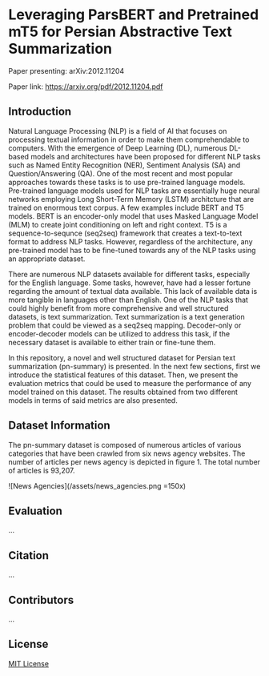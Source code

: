 # Leveraging ParsBERT and Pretrained mT5 for Persian Abstractive Text Summarization


Paper presenting: arXiv:2012.11204

Paper link: https://arxiv.org/pdf/2012.11204.pdf


## Introduction
Natural Language Processing (NLP) is a field of AI that focuses on processing textual information in order to make them comprehendable to computers. With the emergence of Deep Learning (DL), numerous DL-based models and architectures have been proposed for different NLP tasks such as Named Entity Recognition (NER), Sentiment Analysis (SA) and Question/Answering (QA). One of the most recent and most popular approaches towards these tasks is to use pre-trained language models. Pre-trained language models used for NLP tasks are essentially huge neural networks employing Long Short-Term Memory (LSTM) architcture that are trained on enormous text corpus. A few examples include BERT and T5 models.  BERT is an encoder-only model that uses Masked Language Model (MLM) to create joint conditioning on left and right context. T5 is a sequence-to-sequnce (seq2seq) framework that creates a text-to-text format to address NLP tasks. However, regardless of the architecture, any pre-trained model has to be fine-tuned towards any of the NLP tasks using an appropriate dataset.

There are numerous NLP datasets available for different tasks, especially for the English language. Some tasks, however, have had a lesser fortune regarding the amount of textual data available. This lack of available data is more tangible in languages other than English. One of the NLP tasks that could highly benefit from more comprehensive and well structured datasets, is text summarization. Text summarization is a text generation problem that could be viewed as a seq2seq mapping. Decoder-only or encoder-decoder models can be utilized to address this task, if the necessary dataset is available to either train or fine-tune them.

In this repository, a novel and well structured dataset for Persian text summarization (pn-summary) is presented. In the next few sections, first we introduce the statistical features of this dataset. Then, we present the evaluation metrics that could be used to measure the performance of any model trained on this dataset. The results obtained from two different models in terms of said metrics are also presented.

## Dataset Information
The pn-summary dataset is composed of numerous articles of various categories that have been crawled from six news agency websites. The number of articles per news agency is depicted in figure 1. The total number of articles is 93,207.

![News Agencies](/assets/news_agencies.png =150x)


## Evaluation
...

## Citation
...

## Contributors
...


## License
[MIT License](LICENSE)
